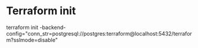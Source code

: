 # Terraform init
terraform init -backend-config="conn_str=postgresql://postgres:terraform@localhost:5432/terraform?sslmode=disable"
